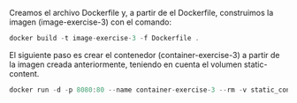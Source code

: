 Creamos el archivo Dockerfile y, a partir de el Dockerfile, construimos la imagen (image-exercise-3) con el comando:

```jsx
docker build -t image-exercise-3 -f Dockerfile .
```
El siguiente paso es crear el contenedor (container-exercise-3) a partir de la imagen creada anteriormente, teniendo en cuenta el volumen static-content. 

```jsx
docker run -d -p 8080:80 --name container-exercise-3 --rm -v static_content:/usr/share/nginx/html image-exercise-3
```


